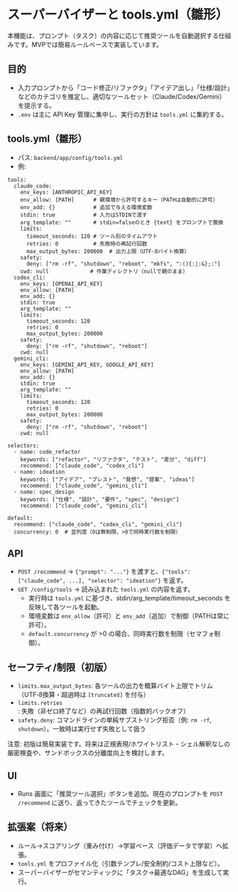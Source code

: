 # スーパーバイザーと tools.yml（雛形）

本機能は、プロンプト（タスク）の内容に応じて推奨ツールを自動選択する仕組みです。MVPでは簡易ルールベースで実装しています。

## 目的
- 入力プロンプトから「コード修正/リファクタ」「アイデア出し」「仕様/設計」などのカテゴリを推定し、適切なツールセット（Claude/Codex/Gemini）を提示する。
- `.env` は主に API Key 管理に集中し、実行の方針は `tools.yml` に集約する。

## tools.yml（雛形）
- パス: `backend/app/config/tools.yml`
- 例:
```
tools:
  claude_code:
    env_keys: [ANTHROPIC_API_KEY]
    env_allow: [PATH]      # 親環境から許可するキー（PATHは自動的に許可）
    env_add: {}            # 追加で与える環境変数
    stdin: true            # 入力はSTDINで渡す
    arg_template: ""       # stdin=falseのとき {text} をプロンプトで置換
    limits:
      timeout_seconds: 120 # ツール別のタイムアウト
      retries: 0           # 失敗時の再試行回数
      max_output_bytes: 200000  # 出力上限（UTF‑8バイト換算）
    safety:
      deny: ["rm -rf", "shutdown", "reboot", "mkfs", ":(){:|:&};:"]
    cwd: null             # 作業ディレクトリ（nullで親のまま）
  codex_cli:
    env_keys: [OPENAI_API_KEY]
    env_allow: [PATH]
    env_add: {}
    stdin: true
    arg_template: ""
    limits:
      timeout_seconds: 120
      retries: 0
      max_output_bytes: 200000
    safety:
      deny: ["rm -rf", "shutdown", "reboot"]
    cwd: null
  gemini_cli:
    env_keys: [GEMINI_API_KEY, GOOGLE_API_KEY]
    env_allow: [PATH]
    env_add: {}
    stdin: true
    arg_template: ""
    limits:
      timeout_seconds: 120
      retries: 0
      max_output_bytes: 200000
    safety:
      deny: ["rm -rf", "shutdown", "reboot"]
    cwd: null

selectors:
  - name: code_refactor
    keywords: ["refactor", "リファクタ", "テスト", "差分", "diff"]
    recommend: ["claude_code", "codex_cli"]
  - name: ideation
    keywords: ["アイデア", "ブレスト", "発想", "提案", "ideas"]
    recommend: ["claude_code", "gemini_cli"]
  - name: spec_design
    keywords: ["仕様", "設計", "要件", "spec", "design"]
    recommend: ["claude_code", "gemini_cli"]

default:
  recommend: ["claude_code", "codex_cli", "gemini_cli"]
  concurrency: 0  # 並列度（0は無制限、>0で同時実行数を制限）
```

## API
- `POST /recommend` → `{"prompt": "..."}` を渡すと、`{"tools": ["claude_code", ...], "selector": "ideation"}` を返す。
- `GET /config/tools` → 読み込まれた `tools.yml` の内容を返す。
  - 実行時は `tools.yml` に基づき、stdin/arg_template/timeout_seconds を反映して各ツールを起動。
  - 環境変数は `env_allow`（許可）と `env_add`（追加）で制御（PATHは常に許可）。
  - `default.concurrency` が >0 の場合、同時実行数を制限（セマフォ制御）。

## セーフティ/制限（初版）
- `limits.max_output_bytes`: 各ツールの出力を概算バイト上限でトリム（UTF‑8換算・超過時は `[truncated]` を付与）
- `limits.retries`: 失敗（非ゼロ終了など）の再試行回数（指数的バックオフ）
- `safety.deny`: コマンドラインの単純サブストリング拒否（例: `rm -rf`, `shutdown`）。一致時は実行せず失敗として扱う

注意: 初版は簡易実装です。将来は正規表現/ホワイトリスト・シェル解釈なしの厳密検査や、サンドボックスの分離度向上を検討します。

## UI
- Runs 画面に「推奨ツール選択」ボタンを追加。現在のプロンプトを `POST /recommend` に送り、返ってきたツールでチェックを更新。

## 拡張案（将来）
- ルール→スコアリング（重み付け）→学習ベース（評価データで学習）へ拡張。
- `tools.yml` をプロファイル化（引数テンプレ/安全制約/コスト上限など）。
- スーパーバイザーがセマンティックに「タスク→最適なDAG」を生成して実行。
